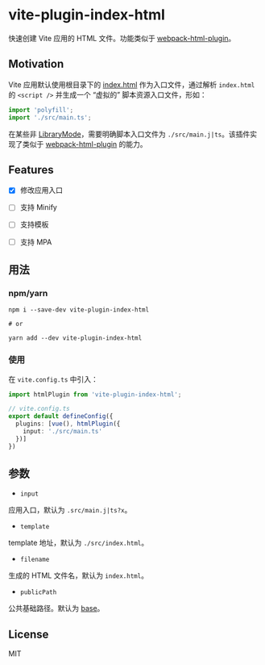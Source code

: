 # vite-plugin-index-html

快速创建 Vite 应用的 HTML 文件。功能类似于 [webpack-html-plugin](https://github.com/jantimon/html-webpack-plugin)。

## Motivation

Vite 应用默认使用根目录下的 [index.html](https://vitejs.dev/guide/#index-html-and-project-root) 作为入口文件，通过解析 `index.html` 的 `<script />` 并生成一个 “虚拟的” 脚本资源入口文件，形如：

```js
import 'polyfill';
import './src/main.ts';
```

在某些非 [LibraryMode](https://vitejs.dev/guide/build.html#library-mode)，需要明确脚本入口文件为 `./src/main.j|ts`。该插件实现了类似于 [webpack-html-plugin](https://github.com/jantimon/html-webpack-plugin) 的能力。


## Features

- [x] 修改应用入口
- [ ] 支持 Minify
- [ ] 支持模板
- [ ] 支持 MPA


## 用法

### npm/yarn

```shell
npm i --save-dev vite-plugin-index-html

# or

yarn add --dev vite-plugin-index-html
```

### 使用

在 `vite.config.ts` 中引入：

```ts
import htmlPlugin from 'vite-plugin-index-html';

// vite.config.ts
export default defineConfig({
  plugins: [vue(), htmlPlugin({
    input: './src/main.ts'
  })]
})
```

## 参数

- `input`

应用入口，默认为 `.src/main.j|ts?x`。

- `template`

template 地址，默认为 `./src/index.html`。

- `filename`

生成的 HTML 文件名，默认为 `index.html`。

- `publicPath`

公共基础路径。默认为 [base](https://vitejs.dev/guide/build.html#public-base-path)。


## License

MIT
